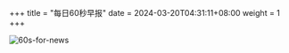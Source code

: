 +++
title = "每日60秒早报"
date = 2024-03-20T04:31:11+08:00
weight = 1
+++

![60s-for-news](/img/zaobao/zaobao.png "由 ALAPI 提供支持")
